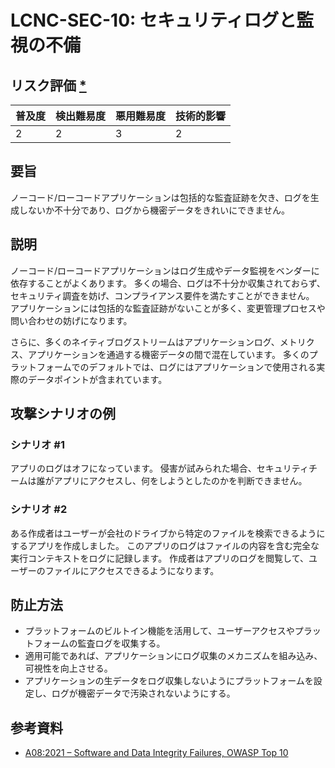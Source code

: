 # LCNC-SEC-10: セキュリティログと監視の不備

## リスク評価 [*](https://owasp.org/www-project-top-ten/2017/Note_About_Risks)

| 普及度 | 検出難易度 | 悪用難易度 | 技術的影響 |
| --- | --- | --- | --- |
| 2 | 2 | 3 | 2 |

## 要旨

ノーコード/ローコードアプリケーションは包括的な監査証跡を欠き、ログを生成しないか不十分であり、ログから機密データをきれいにできません。

## 説明

ノーコード/ローコードアプリケーションはログ生成やデータ監視をベンダーに依存することがよくあります。
多くの場合、ログは不十分か収集されておらず、セキュリティ調査を妨げ、コンプライアンス要件を満たすことができません。
アプリケーションには包括的な監査証跡がないことが多く、変更管理プロセスや問い合わせの妨げになります。

さらに、多くのネイティブログストリームはアプリケーションログ、メトリクス、アプリケーションを通過する機密データの間で混在しています。
多くのプラットフォームでのデフォルトでは、ログにはアプリケーションで使用される実際のデータポイントが含まれています。

## 攻撃シナリオの例

### シナリオ #1

アプリのログはオフになっています。
侵害が試みられた場合、セキュリティチームは誰がアプリにアクセスし、何をしようとしたのかを判断できません。

### シナリオ #2

ある作成者はユーザーが会社のドライブから特定のファイルを検索できるようにするアプリを作成しました。
このアプリのログはファイルの内容を含む完全な実行コンテキストをログに記録します。
作成者はアプリのログを閲覧して、ユーザーのファイルにアクセスできるようになります。

## 防止方法

- プラットフォームのビルトイン機能を活用して、ユーザーアクセスやプラットフォームの監査ログを収集する。
- 適用可能であれば、アプリケーションにログ収集のメカニズムを組み込み、可視性を向上させる。
- アプリケーションの生データをログ収集しないようにプラットフォームを設定し、ログが機密データで汚染されないようにする。

## 参考資料

- [A08:2021 – Software and Data Integrity Failures, OWASP Top 10](https://owasp.org/Top10/A08_2021-Software_and_Data_Integrity_Failures/)
